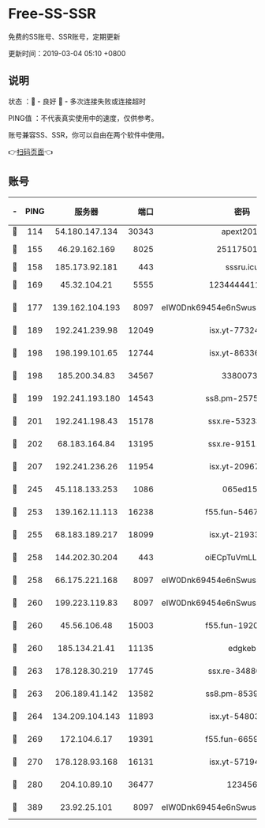# Free-SS-SSR

免费的SS账号、SSR账号，定期更新

更新时间：2019-03-04 05:10 +0800

## 说明

状态     ：🙂 - 良好 🙁 - 多次连接失败或连接超时

PING值   ：不代表真实使用中的速度，仅供参考。

账号兼容SS、SSR，你可以自由在两个软件中使用。

👉[扫码页面](https://liesauer.github.io/free-ss-ssr.github.io/)👈

## 账号

|-|PING|服务器|端口|密码|加密方式|区域|
|:----:|:----:|:-----:|-----:|:----:|:----:|:----:|
|🙂|114|54.180.147.134|30343|apext2019|chacha20|KR|
|🙂|155|46.29.162.169|8025|2511750146|aes-256-cfb|RU|
|🙂|158|185.173.92.181|443|sssru.icu|rc4-md5|RU|
|🙂|169|45.32.104.21|5555|1234444411111|aes-256-cfb|SG|
|🙂|177|139.162.104.193|8097|eIW0Dnk69454e6nSwuspv9DmS201tQ0D|aes-256-cfb|JP|
|🙂|189|192.241.239.98|12049|isx.yt-77324460|aes-256-cfb|US|
|🙂|198|198.199.101.65|12744|isx.yt-86336141|aes-256-cfb|US|
|🙂|198|185.200.34.83|34567|33800731|aes-256-cfb|US|
|🙂|199|192.241.193.180|14543|ss8.pm-25759164|aes-256-cfb|US|
|🙂|201|192.241.198.43|15178|ssx.re-53233906|aes-256-cfb|US|
|🙂|202|68.183.164.84|13195|ssx.re-91511451|aes-256-cfb|US|
|🙂|207|192.241.236.26|11954|isx.yt-20967574|aes-256-cfb|US|
|🙂|245|45.118.133.253|1086|065ed15a|aes-256-cfb|SG|
|🙂|253|139.162.11.113|16238|f55.fun-54673492|aes-256-cfb|SG|
|🙂|255|68.183.189.217|18099|isx.yt-21933361|aes-256-cfb|SG|
|🙂|258|144.202.30.204|443|oiECpTuVmLLxk4Ts|aes-256-cfb|US|
|🙂|258|66.175.221.168|8097|eIW0Dnk69454e6nSwuspv9DmS201tQ0D|aes-256-cfb|US|
|🙂|260|199.223.119.83|8097|eIW0Dnk69454e6nSwuspv9DmS201tQ0D|aes-256-cfb|US|
|🙂|260|45.56.106.48|15003|f55.fun-19202286|aes-256-cfb|US|
|🙂|260|185.134.21.41|11135|edgkeb|aes-256-cfb|GB|
|🙂|263|178.128.30.219|17745|ssx.re-34880503|aes-256-cfb|SG|
|🙂|263|206.189.41.142|13582|ss8.pm-85391880|aes-256-cfb|SG|
|🙂|264|134.209.104.143|11893|isx.yt-54803040|aes-256-cfb|SG|
|🙂|269|172.104.6.17|19391|f55.fun-66594253|aes-256-cfb|US|
|🙂|270|178.128.93.168|16131|isx.yt-57194887|aes-256-cfb|SG|
|🙂|280|204.10.89.10|36477|123456|aes-256-cfb|US|
|🙂|389|23.92.25.101|8097|eIW0Dnk69454e6nSwuspv9DmS201tQ0D|aes-256-cfb|US|
